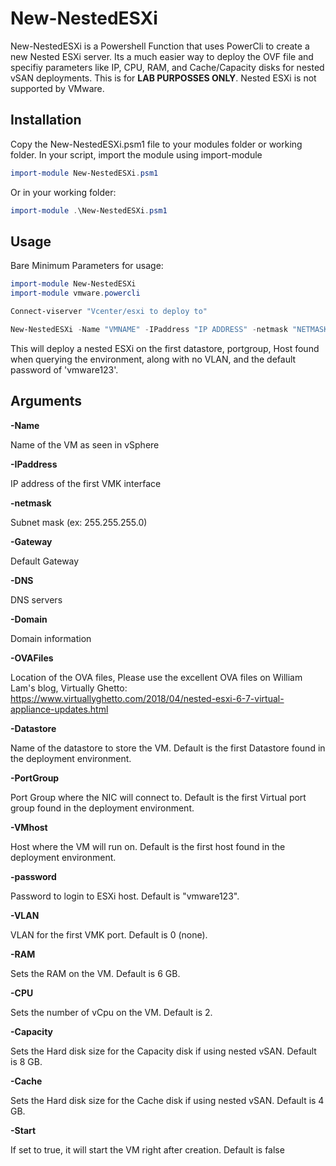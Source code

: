 # New-NestedESXi

New-NestedESXi is a Powershell Function that uses PowerCli to create a new Nested ESXi server. Its a much easier way to deploy the OVF file and specifiy parameters like IP, CPU, RAM, and Cache/Capacity disks for nested vSAN deployments. This is for **LAB PURPOSSES ONLY**. Nested ESXi is not supported by VMware.

## Installation

Copy the New-NestedESXi.psm1 file to your modules folder or working folder. In your script, import the module using import-module

```PowerShell
import-module New-NestedESXi.psm1
```

Or in your working folder:

```PowerShell
import-module .\New-NestedESXi.psm1
```

## Usage
Bare Minimum Parameters for usage:

```PowerShell
import-module New-NestedESXi
import-module vmware.powercli

Connect-viserver "Vcenter/esxi to deploy to"

New-NestedESXi -Name "VMNAME" -IPaddress "IP ADDRESS" -netmask "NETMASK" -Gateway "Default Gateway" -DNS "DNS Server IP" -Domain "Domain Name" -OVAFiles "Localtion of OVA files"

```
This will deploy a nested ESXi on the first datastore, portgroup, Host found when querying the environment, along with no VLAN, and the default password of 'vmware123'.

## Arguments

**-Name**

Name of the VM as seen in vSphere

**-IPaddress**

IP address of the first VMK interface

**-netmask**

Subnet mask (ex: 255.255.255.0)

**-Gateway**

Default Gateway

**-DNS**

DNS servers

**-Domain**

Domain information

**-OVAFiles**

Location of the OVA files, Please use the excellent OVA files on William Lam's blog, Virtually Ghetto: https://www.virtuallyghetto.com/2018/04/nested-esxi-6-7-virtual-appliance-updates.html


**-Datastore**

Name of the datastore to store the VM. Default is the first Datastore found in the deployment environment.

**-PortGroup**

Port Group where the NIC will connect to. Default is the first Virtual port group found in the deployment environment.

**-VMhost**

Host where the VM will run on. Default is the first host found in the deployment environment.

**-password**

Password to login to ESXi host. Default is "vmware123".

**-VLAN**

VLAN for the first VMK port. Default is 0 (none).

**-RAM**

Sets the RAM on the VM. Default is 6 GB.

**-CPU**

Sets the number of vCpu on the VM. Default is 2.

**-Capacity**

Sets the Hard disk size for the Capacity disk if using nested vSAN. Default is 8 GB.

**-Cache**

Sets the Hard disk size for the Cache disk if using nested vSAN. Default is 4 GB.

**-Start**

If set to true, it will start the VM right after creation. Default is false

